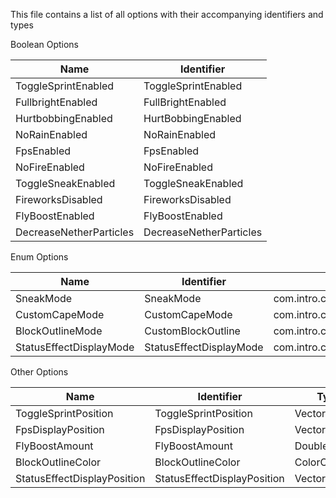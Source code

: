 This file contains a list of all options with their accompanying identifiers and types

Boolean Options

| Name                    | Identifier              |
|-------------------------|-------------------------|
| ToggleSprintEnabled     | ToggleSprintEnabled     |
| FullbrightEnabled       | FullBrightEnabled       |
| HurtbobbingEnabled      | HurtBobbingEnabled      |
| NoRainEnabled           | NoRainEnabled           |
| FpsEnabled              | FpsEnabled              |
| NoFireEnabled           | NoFireEnabled           |
| ToggleSneakEnabled      | ToggleSneakEnabled      |
| FireworksDisabled       | FireworksDisabled       |
| FlyBoostEnabled         | FlyBoostEnabled         |
| DecreaseNetherParticles | DecreaseNetherParticles |

Enum Options

| Name                    | Identifier              | EnumType                                                |
|-------------------------|-------------------------|---------------------------------------------------------|
| SneakMode               | SneakMode               | com.intro.common.config.options.SneakMode               |
| CustomCapeMode          | CustomCapeMode          | com.intro.common.config.CapeRenderingMode               |
| BlockOutlineMode        | CustomBlockOutline      | com.intro.common.config.options.BlockOutlineMode        |
| StatusEffectDisplayMode | StatusEffectDisplayMode | com.intro.common.config.options.StatusEffectDisplayMode |

Other Options

| Name                        | Identifier                  | Type          |
|-----------------------------|-----------------------------|---------------|
| ToggleSprintPosition        | ToggleSprintPosition        | Vector2Option |
| FpsDisplayPosition          | FpsDisplayPosition          | Vector2Option |
| FlyBoostAmount              | FlyBoostAmount              | DoubleOption  |
| BlockOutlineColor           | BlockOutlineColor           | ColorOption   |
| StatusEffectDisplayPosition | StatusEffectDisplayPosition | Vector2Option |